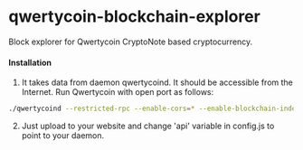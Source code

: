 # qwertycoin-blockchain-explorer
Block explorer for Qwertycoin CryptoNote based cryptocurrency.

#### Installation

1) It takes data from daemon qwertycoind. It should be accessible from the Internet. Run Qwertycoin with open port as follows:
```bash
./qwertycoind --restricted-rpc --enable-cors=* --enable-blockchain-indexes --rpc-bind-ip=0.0.0.0 --rpc-bind-port=1897
```
2) Just upload to your website and change 'api' variable in config.js to point to your daemon.
